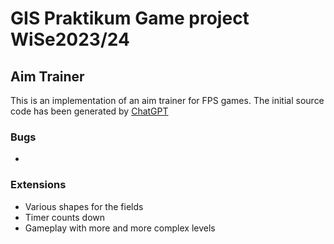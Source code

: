 # GIS Praktikum Game project WiSe2023/24

## Aim Trainer
This is an implementation of an aim trainer for FPS games. The initial source code has been generated by [ChatGPT](https://chat.openai.com/share/a606834e-8644-49b8-8168-15dfddc9c690)

### Bugs
- 

### Extensions
- Various shapes for the fields
- Timer counts down
- Gameplay with more and more complex levels